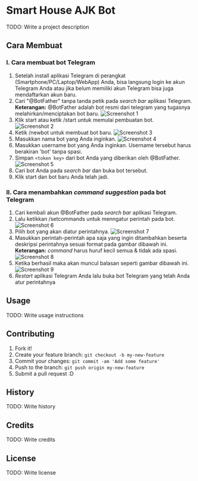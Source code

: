# Smart House AJK Bot

TODO: Write a project description

## Cara Membuat
### I. Cara membuat bot Telegram
1. Setelah install aplikasi Telegram di perangkat (Smartphone/PC/Laptop/WebApp) Anda, bisa langsung login ke akun Telegram Anda atau jika belum memiliki akun Telegram bisa juga mendaftarkan akun baru.
2. Cari "@BotFather" tanpa tanda petik pada *search bar* aplikasi Telegram.
**Keterangan:** @BotFather adalah bot resmi dari telegram yang tugasnya melahirkan/menciptakan bot baru.
![Screenshot 1](/images/1buat.PNG)
3. Klik start atau ketik /start untuk memulai pembuatan bot.
![Screenshot 2](/images/2buat.PNG)
4. Ketik /newbot untuk membuat bot baru.
![Screenshot 3](/images/3buat.PNG)
5. Masukkan nama bot yang Anda inginkan.
![Screenshot 4](/images/4buat.PNG)
6. Masukkan username bot yang Anda inginkan. Username tersebut harus berakiran 'bot' tanpa spasi.
7. Simpan `<token key>` dari bot Anda yang diberikan oleh @BotFather.
![Screenshot 5](/images/5buat.PNG)
8. Cari bot Anda pada *search bar* dan buka bot tersebut.
9. Klik start dan bot baru Anda telah jadi.

### II. Cara menambahkan *command suggestion* pada bot Telegram
1. Cari kembali akun @BotFather pada *search bar* aplikasi Telegram.
2. Lalu ketikkan /setcommands untuk menngatur perintah pada bot.
![Screenshot 6](/images/7command.PNG)
3. Pilih bot yang akan diatur perintahnya.
![Screenshot 7](/images/6command.PNG)
4. Masukkan perintah-perintah apa saja yang ingin ditambahkan beserta deskripsi perintahnya sesuai format pada gambar dibawah ini.
**Keterangan:** *command* harus huruf kecil semua & tidak ada spasi.
![Screenshot 8](/images/8command.PNG)
5. Ketika berhasil maka akan muncul balasan seperti gambar dibawah ini.
![Screenshot 9](/images/9command.PNG)
6. *Restart* aplikasi Telegram Anda lalu buka bot Telegram yang telah Anda atur perintahnya

## Usage

TODO: Write usage instructions

## Contributing

1. Fork it!
2. Create your feature branch: `git checkout -b my-new-feature`
3. Commit your changes: `git commit -am 'Add some feature'`
4. Push to the branch: `git push origin my-new-feature`
5. Submit a pull request :D

## History

TODO: Write history

## Credits

TODO: Write credits

## License

TODO: Write license
